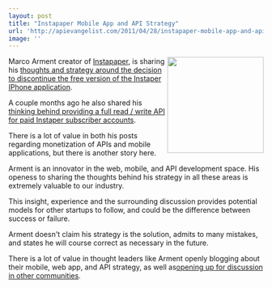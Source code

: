 ```yaml
---
layout: post
title: "Instapaper Mobile App and API Strategy"
url: 'http://apievangelist.com/2011/04/28/instapaper-mobile-app-and-api-strategy/'
image: ''
---
```


[<img src="http://kinlane-productions.s3.amazonaws.com/instapaper.png" alt="" width="190" align="right" />][1]Marco Arment creator of [Instapaper][1], is sharing his [thoughts and strategy around the decision to discontinue the free version of the Instaper IPhone application][2].

A couple months ago he also shared his [thinking behind providing a full read / write API for paid Instaper subscriber accounts][3].

There is a lot of value in both his posts regarding monetization of APIs and mobile applications, but there is another story here.

Arment is an innovator in the web, mobile, and API development space. His openess to sharing the thoughts behind his strategy in all these areas is extremely valuable to our industry.

This insight, experience and the surrounding discussion provides potential models for other startups to follow, and could be the difference between success or failure.

Arment doesn't claim his strategy is the solution, admits to many mistakes, and states he will course correct as necessary in the future.

There is a lot of value in thought leaders like Arment openly blogging about their mobile, web app, and API strategy, as well as[opening up for discussion in other communities][4].

   [1]: http://www.instapaper.com/ (Instapaper)
   [2]: http://www.marco.org/2011/04/28/removed-instapaper-free
   [3]: http://blog.instapaper.com/post/3208433429
   [4]: http://news.ycombinator.com/item?id=2493889
